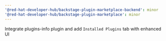 ```yaml
---
'@red-hat-developer-hub/backstage-plugin-marketplace-backend': minor
'@red-hat-developer-hub/backstage-plugin-marketplace': minor
---
```


Integrate plugins-info plugin and add `Installed Plugins` tab with enhanced UI
